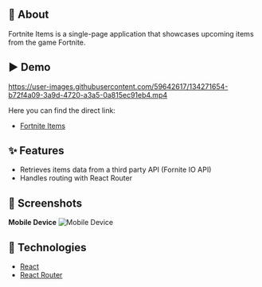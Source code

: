## 🎯 About
Fortnite Items is a single-page application that showcases upcoming items from the game Fortnite.

## ▶️ Demo

https://user-images.githubusercontent.com/59642617/134271654-b72f4a09-3a9d-4720-a3a5-0a815ec91eb4.mp4

Here you can find the direct link:
- [Fortnite Items](https://emilysforniteshop.netlify.app/)

## ✨ Features
- Retrieves items data from a third party API (Fornite IO API)
- Handles routing with React Router

## 📸 Screenshots

**Mobile Device**
![Mobile Device](https://user-images.githubusercontent.com/59642617/134272983-2eeaa32a-1969-427e-ae2f-40f9b16d4bcb.PNG)

## 🚀 Technologies
- [React](https://reactjs.org/)
- [React Router](https://reactrouter.com/web/guides/quick-start)

